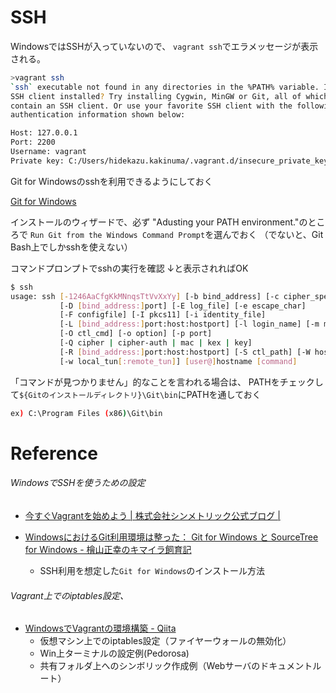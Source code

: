 
# SSH
WindowsではSSHが入っていないので、
`vagrant ssh`でエラメッセージが表示される。
```bash
>vagrant ssh
`ssh` executable not found in any directories in the %PATH% variable. Is an
SSH client installed? Try installing Cygwin, MinGW or Git, all of which
contain an SSH client. Or use your favorite SSH client with the following
authentication information shown below:

Host: 127.0.0.1
Port: 2200
Username: vagrant
Private key: C:/Users/hidekazu.kakinuma/.vagrant.d/insecure_private_key

```

Git for Windowsのsshを利用できるようにしておく

[Git for Windows](http://msysgit.github.io/)

インストールのウィザードで、必ず
"Adusting your PATH environment."のところで
`Run Git from the Windows Command Prompt`を選んでおく
（でないと、Git Bash上でしかsshを使えない）

コマンドプロンプトでsshの実行を確認
↓と表示されればOK
```bash
$ ssh
usage: ssh [-1246AaCfgKkMNnqsTtVvXxYy] [-b bind_address] [-c cipher_spec]
           [-D [bind_address:]port] [-E log_file] [-e escape_char]
           [-F configfile] [-I pkcs11] [-i identity_file]
           [-L [bind_address:]port:host:hostport] [-l login_name] [-m mac_spec]
           [-O ctl_cmd] [-o option] [-p port]
           [-Q cipher | cipher-auth | mac | kex | key]
           [-R [bind_address:]port:host:hostport] [-S ctl_path] [-W host:port]
           [-w local_tun[:remote_tun]] [user@]hostname [command]
```
「コマンドが見つかりません」的なことを言われる場合は、
PATHをチェックして`${Gitのインストールディレクトリ}\Git\bin`にPATHを通しておく
```bash
ex) C:\Program Files (x86)\Git\bin
```

# Reference
###### WindowsでSSHを使うための設定
- [今すぐVagrantを始めよう | 株式会社シンメトリック公式ブログ |](http://www.symmetric.co.jp/blog/archives/533)

- [WindowsにおけるGit利用環境は整った： Git for Windows と SourceTree for Windows - 檜山正幸のキマイラ飼育記](http://d.hatena.ne.jp/m-hiyama/20140203/1391381365)
  - SSH利用を想定した`Git for Windows`のインストール方法

###### Vagrant上でのiptables設定、
- [WindowsでVagrantの環境構築 - Qiita](http://qiita.com/yoh-nak/items/95c735764f38c37ea16a)
  - 仮想マシン上でのiptables設定（ファイヤーウォールの無効化）
  - Win上ターミナルの設定例(Pedorosa)
  - 共有フォルダ上へのシンボリック作成例（Webサーバのドキュメントルート）
